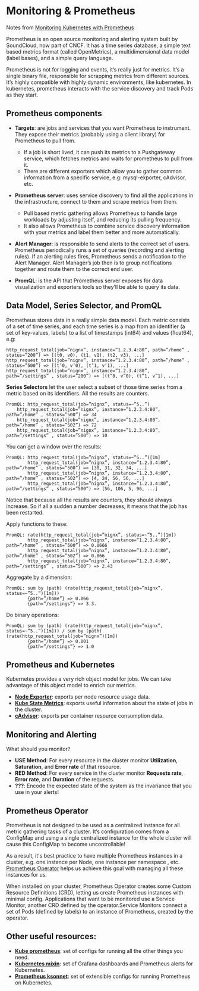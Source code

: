 # Monitoring & Prometheus

Notes from [Monitoring Kubernetes with Prometheus](https://www.youtube.com/watch?v=kG9p417sC3I)

Prometheus is an open source monitoring and alerting system built by SoundCloud, now part of CNCF. It has a time series
database, a simple text based metrics format (called OpenMetrics), a multidimensional data model (label bases), and a
simple query language.

Prometheus is not for logging and events, it’s really just for metrics. It’s a single binary file, responsible for
scrapping metrics from different sources. It’s highly compatible with highly dynamic environments, like kubernetes.
In kubernetes, prometheus interacts with the service discovery and track Pods as they start.

## Prometheus components

- **Targets**: are jobs and services that you want Prometheus to instrument. They expose their metrics (probably using a
   client library) for Prometheus to pull from.
  - If a job is short lived, it can push its metrics to a Pushgateway service, which fetches metrics and waits for
    prometheus to pull from it.
  - There are different exporters which allow you to gather common information from a specific service, e.g: mysql-exporter,
    cAdvisor, etc.

- **Prometheus server**: uses service discovery to find all the applications in the infrastructure, connect to them and
  scrape metrics from them.
  - Pull based metric gathering allows Prometheus to handle large workloads by adjusting itself, and reducing its pulling
    frequency.
  - It also allows Prometheus to combine service discovery information with your metrics and label them better and more automatically.

- **Alert Manager**: is responsible to send alerts to the correct set of users. Prometheus periodically runs a set of
   queries (recording and alerting rules). If an alerting rules fires, Prometheus sends a notification to the Alert Manager.
   Alert Manager’s job then is to group notifications together and route them to the correct end user.

- **PromQL**: is the API that Prometheus server exposes for data visualization and exporters tools so they’ll be able to
  query its data.

## Data Model, Series Selector, and PromQL

Prometheus stores data in a really simple data model. Each metric consists of a set of time series, and each time series
is a map from an identifier (a set of key-values, labels) to a list of timestamps (int64) and values (float64), e.g:

```
http_request_total(job=”nignx”, instance=”1.2.3.4:80”, path=”/home” , status=”200”) => [(t0, v0), (t1, v1), (t2, v3), ...]
http_request_total(job=”nignx”, instance=”1.2.3.4:80”, path=”/home” , status=”500”) => [(t’0, v’0), (t’1, v’1), ...]
http_request_total(job=”nignx”, instance=”1.2.3.4:80”, path=”/settings” , status=”200”) => [(t”0, v”0), (t”1, v”1), ...]
```

**Series Selectors** let the user select a subset of those time series from a metric based on its identifiers. All the
results are counters.

```
PromQL: http_request_total(job=”nignx”, status=~”5..”)
    http_request_total(job=”nignx”, instance=”1.2.3.4:80”, path=”/home” , status=”500”) => 34
    http_request_total(job=”nignx”, instance=”1.2.3.4:80”, path=”/home” , status=”502”) => 72
    http_request_total(job=”nignx”, instance=”1.2.3.4:80”, path=”/settings” , status=”500”) => 10
```

You can get a window over the results:

```
PromQL: http_request_total(job=”nignx”, status=~”5..”)[1m]
        http_request_total(job=”nignx”, instance=”1.2.3.4:80”, path=”/home” , status=”500”) => [30, 31, 32, 34, ...]
        http_request_total(job=”nignx”, instance=”1.2.3.4:80”, path=”/home” , status=”502”) => [4, 24, 56, 56, ...]
        http_request_total(job=”nignx”, instance=”1.2.3.4:80”, path=”/settings” , status=”500”) => [56, 106, 5, 96, ...]
```

Notice that because all the results are counters, they should always increase. So if all a sudden a number decreases, it
means that the job has been restarted.

Apply functions to these:

```
PromQL: rate(http_request_total(job=”nignx”, status=~”5..”)[1m])
        http_request_total(job=”nignx”, instance=”1.2.3.4:80”, path=”/home” , status=”500”) => 0.0666
        http_request_total(job=”nignx”, instance=”1.2.3.4:80”, path=”/home” , status=”502”) => 0.866
        http_request_total(job=”nignx”, instance=”1.2.3.4:80”, path=”/settings” , status=”500”) => 2.43
```

Aggregate by a dimension:

```
PromQL: sum by (path) (rate(http_request_total(job=”nignx”, status=~”5..”)[1m]))
        {path=”/home”} => 0.066
        {path=”/settings”} => 3.3.
```

Do binary operations:

```
PromQL: sum by (path) (rate(http_request_total(job=”nignx”, status=~”5..”)[1m])) / sum by (path) (rate(http_request_total(job=”nignx”)[1m])
        {path=”/home”} => 0.001
        {path=”/settings”} => 1.0
```

## Prometheus and Kubernetes

Kubernetes provides a very rich object model for jobs. We can take advantage of this object model to enrich our metrics.

- **[Node Exporter](https://github.com/prometheus/node_exporter)**: exports per node resource usage data.
- **[Kube State Metrics](https://github.com/kubernetes/kube-state-metrics)**:  exports useful information about the state
  of jobs in the cluster.
- **[cAdvisor](https://github.com/google/cadvisor)**: exports per container resource consumption data.

## Monitoring and Alerting

What should you monitor?

- **USE Method**: For every resource in the cluster monitor **Utilization**, **Saturation**, and **Error rate** of that resource.
- **RED Method**: For every service in the cluster monitor **Requests rate**, **Error rate**, and **Duration** of the requests.
- **???**: Encode the expected state of the system as the invariance that you use in your alerts!

## Prometheus Operator

Prometheus is not designed to be used as a centralized instance for all metric gathering tasks of a cluster. It’s
configuration comes from a ConfigMap and using a single centralized instance for the whole cluster will cause this
ConfigMap to become uncontrollable!

As a result, it's best practice to have multiple Prometheus instances in a cluster, e.g. one instance per Node, one
instance per namespace , etc. [Prometheus Operator](https://github.com/coreos/prometheus-operator) helps us achieve this
goal with managing all these instances for us.

When installed on your cluster, Prometheus Operator creates some Custom Resource Definitions (CRD), letting us create
Prometheus instances with minimal config. Applications that want to be monitored use a Service Monitor, another CRD
defined by the operator.Service Monitors connect a set of Pods (defined by labels) to an instance of Prometheus,
created by the operator.

## Other useful resources:

- **[Kube prometheus](https://github.com/coreos/kube-prometheus)**: set of configs for running all the other things you need.
- **[Kubernetes mixin](https://github.com/kubernetes-monitoring/kubernetes-mixin)**: set of Grafana dashboards and Prometheus
  alerts for Kubernetes.
- **[Prometheus ksonnet](https://github.com/grafana/jsonnet-libs/tree/master/prometheus-ksonnet)**: set of extensible configs
  for running Prometheus on Kubernetes.
